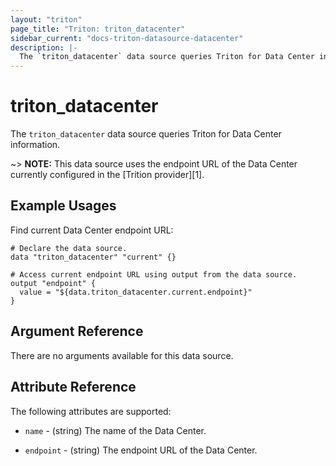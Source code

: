 ```yaml
---
layout: "triton"
page_title: "Triton: triton_datacenter"
sidebar_current: "docs-triton-datasource-datacenter"
description: |-
  The `triton_datacenter` data source queries Triton for Data Center information.
---
```


# triton_datacenter

The `triton_datacenter` data source queries Triton for Data Center information.

~> **NOTE:** This data source uses the endpoint URL of the Data Center currently
configured in the [Trition provider][1].

## Example Usages

Find current Data Center endpoint URL:

```hcl
# Declare the data source.
data "triton_datacenter" "current" {}

# Access current endpoint URL using output from the data source.
output "endpoint" {
  value = "${data.triton_datacenter.current.endpoint}"
}
```

## Argument Reference

There are no arguments available for this data source.

## Attribute Reference

The following attributes are supported:

* `name` - (string)
    The name of the Data Center.

* `endpoint` - (string)
    The endpoint URL of the Data Center.
